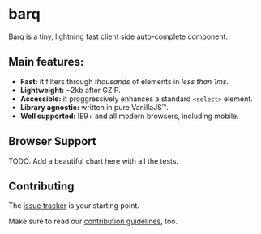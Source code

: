 barq
====

Barq is a tiny, lightning fast client side auto-complete component.

## Main features:

 - **Fast:** it filters through _thousands_ of elements in _less than 1ms_.
 - **Lightweight:** ~2kb after GZIP.
 - **Accessible:** it proggressively enhances a standard `<select>` element.
 - **Library agnostic:** written in pure VanillaJS™.
 - **Well supported:** IE9+ and all modern browsers, including mobile.

## Browser Support

TODO: Add a beautiful chart here with all the tests.

## Contributing

The [issue tracker](https://github.com/joaocunha/barq/issues) is your starting point.

Make sure to read our [contribution guidelines](https://github.com/joaocunha/barq/blob/master/CONTRIBUTING.MD), too.
